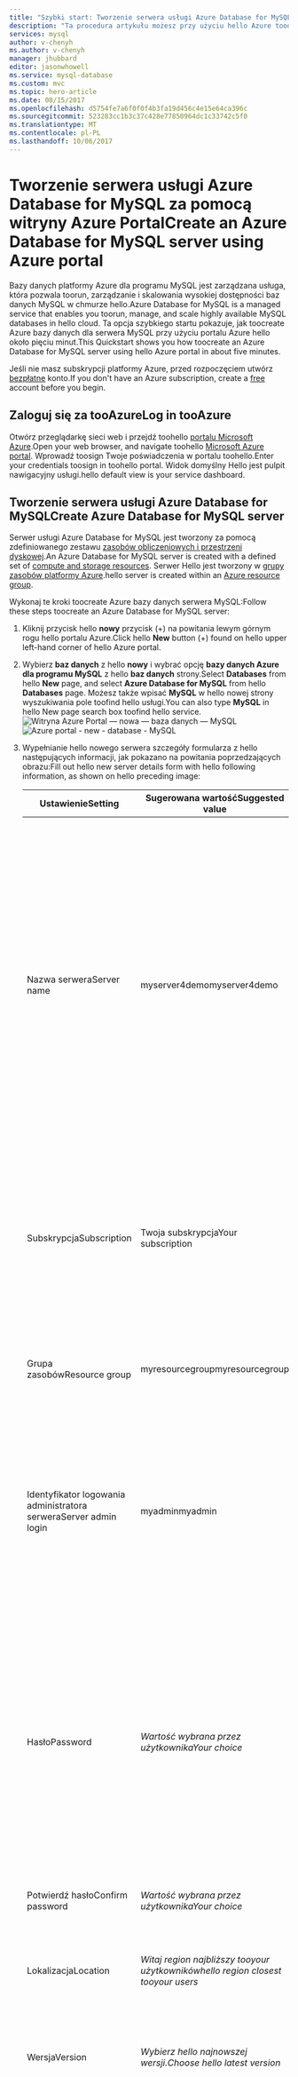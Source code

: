 ```yaml
---
title: "Szybki start: Tworzenie serwera usługi Azure Database for MySQL za pomocą witryny Azure Portal | Microsoft Docs"
description: "Ta procedura artykułu możesz przy użyciu hello Azure tooquickly portalu tworzenie przykładowej bazy danych platformy Azure dla serwera MySQL w około pięciu minut."
services: mysql
author: v-chenyh
ms.author: v-chenyh
manager: jhubbard
editor: jasonwhowell
ms.service: mysql-database
ms.custom: mvc
ms.topic: hero-article
ms.date: 08/15/2017
ms.openlocfilehash: d5754fe7a6f0f0f4b3fa19d456c4e15e64ca396c
ms.sourcegitcommit: 523283cc1b3c37c428e77850964dc1c33742c5f0
ms.translationtype: MT
ms.contentlocale: pl-PL
ms.lasthandoff: 10/06/2017
---
```

# <a name="create-an-azure-database-for-mysql-server-using-azure-portal"></a><span data-ttu-id="d316d-103">Tworzenie serwera usługi Azure Database for MySQL za pomocą witryny Azure Portal</span><span class="sxs-lookup"><span data-stu-id="d316d-103">Create an Azure Database for MySQL server using Azure portal</span></span>
<span data-ttu-id="d316d-104">Bazy danych platformy Azure dla programu MySQL jest zarządzana usługa, która pozwala toorun, zarządzanie i skalowania wysokiej dostępności baz danych MySQL w chmurze hello.</span><span class="sxs-lookup"><span data-stu-id="d316d-104">Azure Database for MySQL is a managed service that enables you toorun, manage, and scale highly available MySQL databases in hello cloud.</span></span> <span data-ttu-id="d316d-105">Ta opcja szybkiego startu pokazuje, jak toocreate Azure bazy danych dla serwera MySQL przy użyciu portalu Azure hello około pięciu minut.</span><span class="sxs-lookup"><span data-stu-id="d316d-105">This Quickstart shows you how toocreate an Azure Database for MySQL server using hello Azure portal in about five minutes.</span></span> 

<span data-ttu-id="d316d-106">Jeśli nie masz subskrypcji platformy Azure, przed rozpoczęciem utwórz [bezpłatne](https://azure.microsoft.com/free/) konto.</span><span class="sxs-lookup"><span data-stu-id="d316d-106">If you don't have an Azure subscription, create a [free](https://azure.microsoft.com/free/) account before you begin.</span></span>

## <a name="log-in-tooazure"></a><span data-ttu-id="d316d-107">Zaloguj się za tooAzure</span><span class="sxs-lookup"><span data-stu-id="d316d-107">Log in tooAzure</span></span>
<span data-ttu-id="d316d-108">Otwórz przeglądarkę sieci web i przejdź toohello [portalu Microsoft Azure](https://portal.azure.com/).</span><span class="sxs-lookup"><span data-stu-id="d316d-108">Open your web browser, and navigate toohello [Microsoft Azure portal](https://portal.azure.com/).</span></span> <span data-ttu-id="d316d-109">Wprowadź toosign Twoje poświadczenia w portalu toohello.</span><span class="sxs-lookup"><span data-stu-id="d316d-109">Enter your credentials toosign in toohello portal.</span></span> <span data-ttu-id="d316d-110">Widok domyślny Hello jest pulpit nawigacyjny usługi.</span><span class="sxs-lookup"><span data-stu-id="d316d-110">hello default view is your service dashboard.</span></span>

## <a name="create-azure-database-for-mysql-server"></a><span data-ttu-id="d316d-111">Tworzenie serwera usługi Azure Database for MySQL</span><span class="sxs-lookup"><span data-stu-id="d316d-111">Create Azure Database for MySQL server</span></span>
<span data-ttu-id="d316d-112">Serwer usługi Azure Database for MySQL jest tworzony za pomocą zdefiniowanego zestawu [zasobów obliczeniowych i przestrzeni dyskowej](./concepts-compute-unit-and-storage.md).</span><span class="sxs-lookup"><span data-stu-id="d316d-112">An Azure Database for MySQL server is created with a defined set of [compute and storage resources](./concepts-compute-unit-and-storage.md).</span></span> <span data-ttu-id="d316d-113">Serwer Hello jest tworzony w [grupy zasobów platformy Azure](../azure-resource-manager/resource-group-overview.md).</span><span class="sxs-lookup"><span data-stu-id="d316d-113">hello server is created within an [Azure resource group](../azure-resource-manager/resource-group-overview.md).</span></span>

<span data-ttu-id="d316d-114">Wykonaj te kroki toocreate Azure bazy danych serwera MySQL:</span><span class="sxs-lookup"><span data-stu-id="d316d-114">Follow these steps toocreate an Azure Database for MySQL server:</span></span>

1. <span data-ttu-id="d316d-115">Kliknij przycisk hello **nowy** przycisk (+) na powitania lewym górnym rogu hello portalu Azure.</span><span class="sxs-lookup"><span data-stu-id="d316d-115">Click hello **New** button (+) found on hello upper left-hand corner of hello Azure portal.</span></span>

2. <span data-ttu-id="d316d-116">Wybierz **baz danych** z hello **nowy** i wybrać opcję **bazy danych Azure dla programu MySQL** z hello **baz danych** strony.</span><span class="sxs-lookup"><span data-stu-id="d316d-116">Select **Databases** from hello **New** page, and select **Azure Database for MySQL** from hello **Databases** page.</span></span> <span data-ttu-id="d316d-117">Możesz także wpisać **MySQL** w hello nowej strony wyszukiwania pole toofind hello usługi.</span><span class="sxs-lookup"><span data-stu-id="d316d-117">You can also type **MySQL** in hello New page search box toofind hello service.</span></span>
<span data-ttu-id="d316d-118">![Witryna Azure Portal — nowa — baza danych — MySQL](./media/quickstart-create-mysql-server-database-using-azure-portal/2_navigate-to-mysql.png)</span><span class="sxs-lookup"><span data-stu-id="d316d-118">![Azure portal - new - database - MySQL](./media/quickstart-create-mysql-server-database-using-azure-portal/2_navigate-to-mysql.png)</span></span>

3. <span data-ttu-id="d316d-119">Wypełnianie hello nowego serwera szczegóły formularza z hello następujących informacji, jak pokazano na powitania poprzedzających obrazu:</span><span class="sxs-lookup"><span data-stu-id="d316d-119">Fill out hello new server details form with hello following information, as shown on hello preceding image:</span></span>

    <span data-ttu-id="d316d-120">**Ustawienie**</span><span class="sxs-lookup"><span data-stu-id="d316d-120">**Setting**</span></span> | <span data-ttu-id="d316d-121">**Sugerowana wartość**</span><span class="sxs-lookup"><span data-stu-id="d316d-121">**Suggested value**</span></span> | <span data-ttu-id="d316d-122">**Opis pola**</span><span class="sxs-lookup"><span data-stu-id="d316d-122">**Field Description**</span></span> 
    ---|---|---
    <span data-ttu-id="d316d-123">Nazwa serwera</span><span class="sxs-lookup"><span data-stu-id="d316d-123">Server name</span></span> | <span data-ttu-id="d316d-124">myserver4demo</span><span class="sxs-lookup"><span data-stu-id="d316d-124">myserver4demo</span></span> | <span data-ttu-id="d316d-125">Wybierz unikatową nazwę, która identyfikuje serwer usługi Azure Database for MySQL.</span><span class="sxs-lookup"><span data-stu-id="d316d-125">Choose a unique name that identifies your Azure Database for MySQL server.</span></span> <span data-ttu-id="d316d-126">Nazwa domeny Hello *mysql.database.azure.com* jest nazwą serwera dołączany toohello podanie tooconnect aplikacje do.</span><span class="sxs-lookup"><span data-stu-id="d316d-126">hello domain name *mysql.database.azure.com* is appended toohello server name you provide for applications tooconnect to.</span></span> <span data-ttu-id="d316d-127">Nazwa serwera Hello może zawierać tylko małe litery, cyfry i znaki łącznika (-) hello i musi zawierać od 3 do 63 znaków.</span><span class="sxs-lookup"><span data-stu-id="d316d-127">hello server name can contain only lowercase letters, numbers, and hello hyphen (-) character, and it must contain from 3 through 63 characters.</span></span>
    <span data-ttu-id="d316d-128">Subskrypcja</span><span class="sxs-lookup"><span data-stu-id="d316d-128">Subscription</span></span> | <span data-ttu-id="d316d-129">Twoja subskrypcja</span><span class="sxs-lookup"><span data-stu-id="d316d-129">Your subscription</span></span> | <span data-ttu-id="d316d-130">Witaj subskrypcji platformy Azure mają toouse serwera.</span><span class="sxs-lookup"><span data-stu-id="d316d-130">hello Azure subscription that you want toouse for your server.</span></span> <span data-ttu-id="d316d-131">Jeśli masz wiele subskrypcji, wybierz subskrypcję odpowiednie hello, w którym zasobów hello jest on rozliczany dla.</span><span class="sxs-lookup"><span data-stu-id="d316d-131">If you have multiple subscriptions, choose hello appropriate subscription in which hello resource is billed for.</span></span>
    <span data-ttu-id="d316d-132">Grupa zasobów</span><span class="sxs-lookup"><span data-stu-id="d316d-132">Resource group</span></span> | <span data-ttu-id="d316d-133">myresourcegroup</span><span class="sxs-lookup"><span data-stu-id="d316d-133">myresourcegroup</span></span> | <span data-ttu-id="d316d-134">Możesz wprowadzić nową nazwę grupy zasobów lub użyć istniejącej nazwy z subskrypcji.</span><span class="sxs-lookup"><span data-stu-id="d316d-134">You may make a new resource group name, or use an existing one from your subscription.</span></span>
    <span data-ttu-id="d316d-135">Identyfikator logowania administratora serwera</span><span class="sxs-lookup"><span data-stu-id="d316d-135">Server admin login</span></span> | <span data-ttu-id="d316d-136">myadmin</span><span class="sxs-lookup"><span data-stu-id="d316d-136">myadmin</span></span> | <span data-ttu-id="d316d-137">Podczas łączenia z serwerem toohello, należy własne toouse konta logowania.</span><span class="sxs-lookup"><span data-stu-id="d316d-137">Make your own login account toouse when connecting toohello server.</span></span> <span data-ttu-id="d316d-138">Nazwa logowania administracyjnego Hello nie może być "azure_superuser", "admin", "administrator", "root", "Gość" lub "public".</span><span class="sxs-lookup"><span data-stu-id="d316d-138">hello admin login name cannot be 'azure_superuser', 'admin', 'administrator', 'root', 'guest', or 'public'.</span></span>
    <span data-ttu-id="d316d-139">Hasło</span><span class="sxs-lookup"><span data-stu-id="d316d-139">Password</span></span> | <span data-ttu-id="d316d-140">*Wartość wybrana przez użytkownika*</span><span class="sxs-lookup"><span data-stu-id="d316d-140">*Your choice*</span></span> | <span data-ttu-id="d316d-141">Utwórz nowe hasło dla konta administratora serwera hello.</span><span class="sxs-lookup"><span data-stu-id="d316d-141">Create a new password for hello server admin account.</span></span> <span data-ttu-id="d316d-142">Musi zawierać od 8 znaków too128.</span><span class="sxs-lookup"><span data-stu-id="d316d-142">Must contain from 8 too128 characters.</span></span> <span data-ttu-id="d316d-143">Hasło musi zawierać znaki z trzech z następujących kategorii hello — wielkie litery, angielskiej wersji językowej małe litery, cyfry (0-9) i znaki inne niż alfanumeryczne (!, $, #, % itp.).</span><span class="sxs-lookup"><span data-stu-id="d316d-143">Your password must contain characters from three of hello following categories – English uppercase letters, English lowercase letters, numbers (0-9), and non-alphanumeric characters (!, $, #, %, etc.).</span></span>
    <span data-ttu-id="d316d-144">Potwierdź hasło</span><span class="sxs-lookup"><span data-stu-id="d316d-144">Confirm password</span></span> | <span data-ttu-id="d316d-145">*Wartość wybrana przez użytkownika*</span><span class="sxs-lookup"><span data-stu-id="d316d-145">*Your choice*</span></span>| <span data-ttu-id="d316d-146">Potwierdź hasło konta administratora hello.</span><span class="sxs-lookup"><span data-stu-id="d316d-146">Confirm hello admin account password.</span></span>
    <span data-ttu-id="d316d-147">Lokalizacja</span><span class="sxs-lookup"><span data-stu-id="d316d-147">Location</span></span> | <span data-ttu-id="d316d-148">*Witaj region najbliższy tooyour użytkowników*</span><span class="sxs-lookup"><span data-stu-id="d316d-148">*hello region closest tooyour users*</span></span>| <span data-ttu-id="d316d-149">Wybierz lokalizację hello najbliższego tooyour użytkowników lub inne aplikacje platformy Azure.</span><span class="sxs-lookup"><span data-stu-id="d316d-149">Choose hello location that is closest tooyour users or other Azure applications.</span></span>
    <span data-ttu-id="d316d-150">Wersja</span><span class="sxs-lookup"><span data-stu-id="d316d-150">Version</span></span> | <span data-ttu-id="d316d-151">*Wybierz hello najnowszej wersji.*</span><span class="sxs-lookup"><span data-stu-id="d316d-151">*Choose hello latest version*</span></span>| <span data-ttu-id="d316d-152">Wybierz hello najnowszej wersji, jeśli nie ma określonych wymagań.</span><span class="sxs-lookup"><span data-stu-id="d316d-152">Choose hello latest version unless you have specific requirements.</span></span>
    <span data-ttu-id="d316d-153">Warstwa cenowa</span><span class="sxs-lookup"><span data-stu-id="d316d-153">Pricing Tier</span></span> | <span data-ttu-id="d316d-154">**Podstawowa**, **50 jednostek obliczeniowych** **50 GB**</span><span class="sxs-lookup"><span data-stu-id="d316d-154">**Basic**, **50 Compute Units** **50 GB**</span></span> | <span data-ttu-id="d316d-155">Kliknij przycisk **warstwa cenowa** toospecify hello warstwę i poziom wydajności usługi dla nowej bazy danych.</span><span class="sxs-lookup"><span data-stu-id="d316d-155">Click **Pricing tier** toospecify hello service tier and performance level for your new database.</span></span> <span data-ttu-id="d316d-156">Wybierz **warstwy Basic** karcie hello u góry hello.</span><span class="sxs-lookup"><span data-stu-id="d316d-156">Choose **Basic tier** in hello tab at hello top.</span></span> <span data-ttu-id="d316d-157">Kliknij przycisk hello lewego końca hello **obliczeniowe jednostki** suwaka tooadjust hello wartość toohello najmniej kwotę dostępne dla tego przewodnika Szybki Start.</span><span class="sxs-lookup"><span data-stu-id="d316d-157">Click hello left end of hello **Compute Units** slider tooadjust hello value toohello least amount available for this Quickstart.</span></span> <span data-ttu-id="d316d-158">Kliknij przycisk **Ok** hello toosave wybór warstwy cenowej.</span><span class="sxs-lookup"><span data-stu-id="d316d-158">Click **Ok** toosave hello pricing tier selection.</span></span> <span data-ttu-id="d316d-159">Zobacz hello następującego zrzutu ekranu.</span><span class="sxs-lookup"><span data-stu-id="d316d-159">See hello following screenshot.</span></span>
    <span data-ttu-id="d316d-160">Toodashboard numeru PIN</span><span class="sxs-lookup"><span data-stu-id="d316d-160">Pin toodashboard</span></span> | <span data-ttu-id="d316d-161">Zaznacz</span><span class="sxs-lookup"><span data-stu-id="d316d-161">Check</span></span> | <span data-ttu-id="d316d-162">Sprawdź hello **toodashboard numeru Pin** opcji tooallow łatwe monitorowanie serwera na stronie pulpitu nawigacyjnego front hello portalem Azure.</span><span class="sxs-lookup"><span data-stu-id="d316d-162">Check hello **Pin toodashboard** option tooallow easy tracking of your server on hello front dashboard page of your Azure portal.</span></span>

    > [!IMPORTANT]
    > <span data-ttu-id="d316d-163">Identyfikator logowania administratora serwera Hello i hasło określone w tym miejscu są wymagane toolog toohello Server i jego baz danych w dalszej części tego przewodnika Szybki Start.</span><span class="sxs-lookup"><span data-stu-id="d316d-163">hello server admin login and password that you specify here are required toolog in toohello server and its databases later in this Quickstart.</span></span> <span data-ttu-id="d316d-164">Zapamiętaj lub zapisz te informacje do wykorzystania w przyszłości.</span><span class="sxs-lookup"><span data-stu-id="d316d-164">Remember or record this information for later use.</span></span>
    > 

    ![Portal Azure — tworzenie MySQL, zapewniając hello wymaganych danych wejściowych z formularza](./media/quickstart-create-mysql-server-database-using-azure-portal/3_create-server.png)

4.  <span data-ttu-id="d316d-166">Kliknij przycisk **Utwórz** tooprovision powitania serwera.</span><span class="sxs-lookup"><span data-stu-id="d316d-166">Click **Create** tooprovision hello server.</span></span> <span data-ttu-id="d316d-167">Inicjowanie obsługi administracyjnej zajmuje kilka minut, zapasowej minut too20 maksymalna.</span><span class="sxs-lookup"><span data-stu-id="d316d-167">Provisioning takes a few minutes, up too20 minutes maximum.</span></span>
   
5.  <span data-ttu-id="d316d-168">Na pasku narzędzi hello, kliknij przycisk **powiadomienia** procesu wdrażania hello toomonitor (ikonę dzwonka).</span><span class="sxs-lookup"><span data-stu-id="d316d-168">On hello toolbar, click **Notifications** (bell icon) toomonitor hello deployment process.</span></span>

## <a name="configure-a-server-level-firewall-rule"></a><span data-ttu-id="d316d-169">Konfigurowanie reguły zapory na poziomie serwera</span><span class="sxs-lookup"><span data-stu-id="d316d-169">Configure a server-level firewall rule</span></span>

<span data-ttu-id="d316d-170">Hello Azure bazy danych dla usługi MySQL tworzy zapory na poziomie serwera hello.</span><span class="sxs-lookup"><span data-stu-id="d316d-170">hello Azure Database for MySQL service creates a firewall at hello server-level.</span></span> <span data-ttu-id="d316d-171">Zapora uniemożliwi aplikacji zewnętrznych i narzędzia połączenie toohello serwera i żadnych baz danych na serwerze hello, chyba że tooopen hello zapory dla określonych adresów IP jest tworzona reguła zapory.</span><span class="sxs-lookup"><span data-stu-id="d316d-171">This firewall prevents external applications and tools from connecting toohello server and any databases on hello server, unless a firewall rule is created tooopen hello firewall for specific IP addresses.</span></span> 

1.  <span data-ttu-id="d316d-172">Zlokalizuj serwera po zakończeniu wdrażania hello.</span><span class="sxs-lookup"><span data-stu-id="d316d-172">Locate your server after hello deployment completes.</span></span> <span data-ttu-id="d316d-173">W razie potrzeby wyszukaj go.</span><span class="sxs-lookup"><span data-stu-id="d316d-173">If needed, you can search for it.</span></span> <span data-ttu-id="d316d-174">Na przykład kliknij pozycję **wszystkie zasoby** z menu po lewej stronie powitania i wpisz nazwę serwera hello (np. przykład Witaj *myserver4demo*) toosearch dla nowo utworzonego serwera.</span><span class="sxs-lookup"><span data-stu-id="d316d-174">For example, click **All Resources** from hello left-hand menu and type in hello server name (such as hello example *myserver4demo*) toosearch for your newly created server.</span></span> <span data-ttu-id="d316d-175">Kliknij nazwę serwera na liście wyników wyszukiwania hello.</span><span class="sxs-lookup"><span data-stu-id="d316d-175">Click on your server name listed in hello search result.</span></span> <span data-ttu-id="d316d-176">Witaj **omówienie** strony dla serwera zostanie otwarty i udostępnia opcje dla dalszej konfiguracji.</span><span class="sxs-lookup"><span data-stu-id="d316d-176">hello **Overview** page for your server opens and provides options for further configuration.</span></span>

2. <span data-ttu-id="d316d-177">Na stronie powitania serwera wybierz **zabezpieczenia połączeń**.</span><span class="sxs-lookup"><span data-stu-id="d316d-177">In hello server page, select **Connection security**.</span></span>

3.  <span data-ttu-id="d316d-178">W obszarze hello **reguły zapory** nagłówek, kliknij w polu tekstowym puste hello w hello **Nazwa reguły** Tworzenie reguły zapory hello toobegin kolumny.</span><span class="sxs-lookup"><span data-stu-id="d316d-178">Under hello **Firewall rules** heading, click in hello blank text box in hello **Rule Name** column toobegin creating hello firewall rule.</span></span> 

    <span data-ttu-id="d316d-179">Dla tego przewodnika Szybki Start umożliwia zezwalanie na wszystkie adresy IP na powitania serwera według wypełnianie w polu tekstowym hello w każdej kolumnie hello następujące wartości:</span><span class="sxs-lookup"><span data-stu-id="d316d-179">For this Quickstart, let's allow all IP addresses into hello server by filling in hello text box in each column with hello following values:</span></span>

    <span data-ttu-id="d316d-180">Nazwa reguły</span><span class="sxs-lookup"><span data-stu-id="d316d-180">Rule Name</span></span> | <span data-ttu-id="d316d-181">Początkowy adres IP</span><span class="sxs-lookup"><span data-stu-id="d316d-181">Start IP</span></span> | <span data-ttu-id="d316d-182">Końcowy adres IP</span><span class="sxs-lookup"><span data-stu-id="d316d-182">End IP</span></span> 
    ---|---|---
    <span data-ttu-id="d316d-183">AllowAllIps</span><span class="sxs-lookup"><span data-stu-id="d316d-183">AllowAllIps</span></span> |  <span data-ttu-id="d316d-184">0.0.0.0</span><span class="sxs-lookup"><span data-stu-id="d316d-184">0.0.0.0</span></span> | <span data-ttu-id="d316d-185">255.255.255.255</span><span class="sxs-lookup"><span data-stu-id="d316d-185">255.255.255.255</span></span>

4. <span data-ttu-id="d316d-186">Na powitania górnym pasku narzędzi hello **zabezpieczenia połączeń** kliknij przycisk **zapisać**.</span><span class="sxs-lookup"><span data-stu-id="d316d-186">On hello upper toolbar of hello **Connection security** page, click **Save**.</span></span> <span data-ttu-id="d316d-187">Poczekaj chwilę, po czym powiadomień hello powiadomienia pokazujący, że aktualizacja zabezpieczeń połączenia zakończyło się pomyślnie przed kontynuowaniem.</span><span class="sxs-lookup"><span data-stu-id="d316d-187">Wait for a few moments and notice hello notification showing that updating connection security has finished successfully before continuing.</span></span>

    > [!NOTE]
    > <span data-ttu-id="d316d-188">TooAzure połączenia bazy danych dla programu MySQL komunikują się za pośrednictwem portu 3306.</span><span class="sxs-lookup"><span data-stu-id="d316d-188">Connections tooAzure Database for MySQL communicate over port 3306.</span></span> <span data-ttu-id="d316d-189">Jeśli próbujesz tooconnect z sieci firmowej, ruch wychodzący przez port 3306 może nie być dozwolone przez zaporę w sieci.</span><span class="sxs-lookup"><span data-stu-id="d316d-189">If you are trying tooconnect from within a corporate network, outbound traffic over port 3306 may not be allowed by your network's firewall.</span></span> <span data-ttu-id="d316d-190">Jeśli tak, nie będzie możliwe tooconnect tooyour serwera, chyba że dział IT otwiera port 3306.</span><span class="sxs-lookup"><span data-stu-id="d316d-190">If so, you will not be able tooconnect tooyour server unless your IT department opens port 3306.</span></span>
    > 

## <a name="get-hello-connection-information"></a><span data-ttu-id="d316d-191">Pobierz informacje o połączeniu hello</span><span class="sxs-lookup"><span data-stu-id="d316d-191">Get hello connection information</span></span>
<span data-ttu-id="d316d-192">tooconnect tooyour serwera bazy danych, należy tooremember hello pełny serwer administrator i nazwę poświadczenia logowania.</span><span class="sxs-lookup"><span data-stu-id="d316d-192">tooconnect tooyour database server, you need tooremember hello full server name and admin login credentials.</span></span> <span data-ttu-id="d316d-193">Może mieć zauważyć tych wartości w artykule szybkiego startu hello.</span><span class="sxs-lookup"><span data-stu-id="d316d-193">You may have noted those values earlier in hello Quickstart article.</span></span> <span data-ttu-id="d316d-194">W przypadku, gdy nie, łatwo informacje można znaleźć serwera hello nazwy i logowania z serwera hello **omówienie** strony lub hello **właściwości** strony w hello portalu Azure.</span><span class="sxs-lookup"><span data-stu-id="d316d-194">In case you did not, you can easily find hello server name and login information from hello server **Overview** page or hello **Properties** page in hello Azure portal.</span></span>

1. <span data-ttu-id="d316d-195">Otwórz stronę **Przegląd** serwera.</span><span class="sxs-lookup"><span data-stu-id="d316d-195">Open your server's **Overview** page.</span></span> <span data-ttu-id="d316d-196">Zanotuj hello **nazwy serwera** i **nazwę logowania administratora serwera**.</span><span class="sxs-lookup"><span data-stu-id="d316d-196">Make a note of hello **Server name** and **Server admin login name**.</span></span> 
    <span data-ttu-id="d316d-197">Umieść kursor nad każdego pola i hello kopiowania ikona jest wyświetlana po prawej toohello hello tekstu.</span><span class="sxs-lookup"><span data-stu-id="d316d-197">Hover your cursor over each field, and hello copy icon appears toohello right of hello text.</span></span> <span data-ttu-id="d316d-198">Kliknij ikonę kopiowania hello jako wartości hello toocopy potrzebne.</span><span class="sxs-lookup"><span data-stu-id="d316d-198">Click hello copy icon as needed toocopy hello values.</span></span>

    <span data-ttu-id="d316d-199">W tym przykładzie nazwa serwera hello jest *myserver4demo.mysql.database.azure.com*, i jest identyfikator logowania administratora serwera hello  *myadmin@myserver4demo* .</span><span class="sxs-lookup"><span data-stu-id="d316d-199">In this example, hello server name is *myserver4demo.mysql.database.azure.com*, and hello server admin login is *myadmin@myserver4demo*.</span></span>

## <a name="connect-toomysql-using-mysql-command-line-tool"></a><span data-ttu-id="d316d-200">Połącz przy użyciu narzędzia wiersza polecenia mysql tooMySQL</span><span class="sxs-lookup"><span data-stu-id="d316d-200">Connect tooMySQL using mysql command-line tool</span></span>
<span data-ttu-id="d316d-201">Istnieje wiele aplikacji można użyć tooyour tooconnect Azure bazy danych dla serwera MySQL.</span><span class="sxs-lookup"><span data-stu-id="d316d-201">There are a number of applications you can use tooconnect tooyour Azure Database for MySQL server.</span></span> <span data-ttu-id="d316d-202">Użyjmy najpierw hello [mysql](https://dev.mysql.com/doc/refman/5.7/en/mysql.html) wiersza polecenia narzędzia tooillustrate jak tooconnect toohello serwera.</span><span class="sxs-lookup"><span data-stu-id="d316d-202">Let's first use hello [mysql](https://dev.mysql.com/doc/refman/5.7/en/mysql.html) command-line tool tooillustrate how tooconnect toohello server.</span></span>  <span data-ttu-id="d316d-203">Korzystanie z przeglądarki internetowej i hello powłoki chmury Azure zgodnie z opisem w tym miejscu bez hello wymagają tooinstall żadnego dodatkowego oprogramowania.</span><span class="sxs-lookup"><span data-stu-id="d316d-203">You can use a web browser and hello Azure Cloud Shell as described here without hello need tooinstall any additional software.</span></span> <span data-ttu-id="d316d-204">Jeśli masz narzędzie mysql hello zainstalowane lokalnie na własnym komputerze mogą łączyć się z nim również.</span><span class="sxs-lookup"><span data-stu-id="d316d-204">If you have hello mysql utility installed locally on your own machine, you can connect from there as well.</span></span>

1. <span data-ttu-id="d316d-205">Uruchamianie hello powłoki chmury Azure za pomocą ikony terminali hello (> _) na powitania górnego prawego hello strony sieci web portalu Azure.</span><span class="sxs-lookup"><span data-stu-id="d316d-205">Launch hello Azure Cloud Shell via hello terminal icon ( >_ ) on hello top right of hello Azure portal web page.</span></span>

2. <span data-ttu-id="d316d-206">Witaj powłoki chmury Azure otwiera w przeglądarce, umożliwiając poleceń powłoki bash tootype.</span><span class="sxs-lookup"><span data-stu-id="d316d-206">hello Azure Cloud Shell opens in your browser, enabling you tootype bash shell commands.</span></span>

    ![Wiersz polecenia — przykładowy wiersz polecenia mysql](./media/quickstart-create-mysql-server-database-using-azure-portal/7_connect-to-server.png)

3. <span data-ttu-id="d316d-208">W wierszu polecenia powłoki chmury hello połączyć tooyour Azure bazy danych dla serwera MySQL, wpisując hello mysql polecenie w wierszu hello zielony.</span><span class="sxs-lookup"><span data-stu-id="d316d-208">At hello Cloud Shell prompt, connect tooyour Azure Database for MySQL server by typing hello mysql command line at hello green prompt.</span></span>

    <span data-ttu-id="d316d-209">zgodny z formatem Hello jest używane tooconnect tooan Azure bazy danych MySQL serwera za pomocą narzędzia mysql hello:</span><span class="sxs-lookup"><span data-stu-id="d316d-209">hello following format is used tooconnect tooan Azure Database for MySQL server with hello mysql utility:</span></span>
    ```bash
    mysql --host <yourserver> --user <server admin login> --password
    ```

    <span data-ttu-id="d316d-210">Na przykład następujące polecenie hello łączy serwer przykład tooour:</span><span class="sxs-lookup"><span data-stu-id="d316d-210">For example, hello following command connects tooour example server:</span></span>
    ```azurecli-interactive
    mysql --host myserver4demo.mysql.database.azure.com --user myadmin@myserver4demo --password
    ```

    <span data-ttu-id="d316d-211">Parametr narzędzia mysql</span><span class="sxs-lookup"><span data-stu-id="d316d-211">mysql parameter</span></span> |<span data-ttu-id="d316d-212">Sugerowana wartość</span><span class="sxs-lookup"><span data-stu-id="d316d-212">Suggested value</span></span>|<span data-ttu-id="d316d-213">Opis</span><span class="sxs-lookup"><span data-stu-id="d316d-213">Description</span></span>
    ---|---|---
    <span data-ttu-id="d316d-214">--host</span><span class="sxs-lookup"><span data-stu-id="d316d-214">--host</span></span> | <span data-ttu-id="d316d-215">*nazwa serwera*</span><span class="sxs-lookup"><span data-stu-id="d316d-215">*server name*</span></span> | <span data-ttu-id="d316d-216">Określ wartość hello nazwy serwera, który został użyty podczas hello Azure bazy danych dla programu MySQL wcześniej utworzony.</span><span class="sxs-lookup"><span data-stu-id="d316d-216">Specify hello server name value that was used when you created hello Azure Database for MySQL earlier.</span></span> <span data-ttu-id="d316d-217">Pokazany przykładowy serwer to myserver4demo.mysql.database.azure.com. Użyj hello pełną nazwę domeny (\*. mysql.database.azure.com) jak pokazano w przykładzie hello.</span><span class="sxs-lookup"><span data-stu-id="d316d-217">Our example server shown is myserver4demo.mysql.database.azure.com. Use hello fully qualified domain name (\*.mysql.database.azure.com) as shown in hello example.</span></span> <span data-ttu-id="d316d-218">Wykonaj kroki hello hello poprzedniej sekcji tooget hello informacje dotyczące połączenia, jeśli nie pamiętasz nazwę serwera.</span><span class="sxs-lookup"><span data-stu-id="d316d-218">Follow hello steps in hello previous section tooget hello connection information if you do not remember your server name.</span></span> 
    <span data-ttu-id="d316d-219">--user</span><span class="sxs-lookup"><span data-stu-id="d316d-219">--user</span></span> | <span data-ttu-id="d316d-220">*nazwa logowania administratora serwera*</span><span class="sxs-lookup"><span data-stu-id="d316d-220">*server admin login name*</span></span> |<span data-ttu-id="d316d-221">Wpisz powitania serwera admin logowania użytkownika dostarczana, gdy dla programu MySQL utworzony wcześniej hello bazy danych Azure.</span><span class="sxs-lookup"><span data-stu-id="d316d-221">Type in hello  server admin login username supplied when you created hello Azure Database for MySQL earlier.</span></span> <span data-ttu-id="d316d-222">Wykonaj kroki hello hello poprzedniej sekcji tooget hello informacje dotyczące połączenia, jeśli nie pamiętasz hello nazwy użytkownika.</span><span class="sxs-lookup"><span data-stu-id="d316d-222">Follow hello steps in hello previous section tooget hello connection information if you do not remember hello username.</span></span>  <span data-ttu-id="d316d-223">Hello format jest  *username@servername* .</span><span class="sxs-lookup"><span data-stu-id="d316d-223">hello format is *username@servername*.</span></span>
    <span data-ttu-id="d316d-224">--password</span><span class="sxs-lookup"><span data-stu-id="d316d-224">--password</span></span> | <span data-ttu-id="d316d-225">*Zaczekaj, aż zostanie wyświetlony monit*</span><span class="sxs-lookup"><span data-stu-id="d316d-225">*wait until prompted*</span></span> | <span data-ttu-id="d316d-226">Zostanie wyświetlony monit zbyt "Wprowadź hasło" po wprowadź polecenie hello.</span><span class="sxs-lookup"><span data-stu-id="d316d-226">You will be prompted too"Enter password" after you enter hello command.</span></span> <span data-ttu-id="d316d-227">Po wyświetleniu monitu wpisz hello samo hasło podane podczas tworzenia powitania serwera.</span><span class="sxs-lookup"><span data-stu-id="d316d-227">When prompted, type in hello same password that you provided when you created hello server.</span></span>  <span data-ttu-id="d316d-228">Uwaga hello wpisane znaki nie są pokazywane na powitania bash Monituj podczas wpisywania hasła.</span><span class="sxs-lookup"><span data-stu-id="d316d-228">Note hello typed password characters are not shown on hello bash prompt when you type them.</span></span> <span data-ttu-id="d316d-229">Naciśnij klawisz enter po wpisana wszystkich tooauthenticate znaków hello i połącz.</span><span class="sxs-lookup"><span data-stu-id="d316d-229">Press enter after you have typed all hello characters tooauthenticate and connect.</span></span>

   <span data-ttu-id="d316d-230">Po nawiązaniu połączenia hello mysql narzędzie wyświetla `mysql>` monitu dla Ciebie tootype poleceń.</span><span class="sxs-lookup"><span data-stu-id="d316d-230">Once connected, hello mysql utility displays a `mysql>` prompt for you tootype commands.</span></span> 

    <span data-ttu-id="d316d-231">Przykład danych wyjściowych polecenia mysql:</span><span class="sxs-lookup"><span data-stu-id="d316d-231">Example mysql output:</span></span>
    ```bash
    Welcome toohello MySQL monitor.  Commands end with ; or \g.
    Your MySQL connection id is 65505
    Server version: 5.6.26.0 MySQL Community Server (GPL)
    
    Copyright (c) 2000, 2017, Oracle and/or its affiliates. All rights reserved.
    
    Oracle is a registered trademark of Oracle Corporation and/or its
    affiliates. Other names may be trademarks of their respective
    owners.

    Type 'help;' or '\h' for help. Type '\c' tooclear hello current input statement.
    
    mysql>
    ```
    > [!TIP]
    > <span data-ttu-id="d316d-232">Jeśli Zapora hello nie jest skonfigurowany adres IP hello tooallow hello powłoki chmury Azure, hello wystąpił następujący błąd:</span><span class="sxs-lookup"><span data-stu-id="d316d-232">If hello firewall is not configured tooallow hello IP address of hello Azure Cloud Shell, hello following error occurs:</span></span>
    >
    > <span data-ttu-id="d316d-233">Błąd 2003 (28000): Klient o adresie IP 123.456.789.0 tooaccess powitania serwera nie jest dozwolone.</span><span class="sxs-lookup"><span data-stu-id="d316d-233">ERROR 2003 (28000): Client with IP address 123.456.789.0 is not allowed tooaccess hello server.</span></span>
    >
    > <span data-ttu-id="d316d-234">tooresolve hello błąd, upewnij się, że powitania serwera konfiguracji dopasowań hello etapami hello *skonfigurować regułę zapory poziomu serwera* hello artykułu.</span><span class="sxs-lookup"><span data-stu-id="d316d-234">tooresolve hello error, make sure hello server configuration matches hello steps in hello *Configure a server-level firewall rule* section of hello article.</span></span>

4. <span data-ttu-id="d316d-235">Widok serwera stanu tooensure hello połączenia będzie działać.</span><span class="sxs-lookup"><span data-stu-id="d316d-235">View server status tooensure hello connection is functional.</span></span> <span data-ttu-id="d316d-236">Typ `status` na powitania mysql > monit, gdy jest on podłączony.</span><span class="sxs-lookup"><span data-stu-id="d316d-236">Type `status` at hello mysql> prompt once it is connected.</span></span>
    ```sql
    status
    ```

   > [!TIP]
   > <span data-ttu-id="d316d-237">Aby zapoznać się z dodatkowymi poleceniami, zobacz [MySQL 5.7 Reference Manual - Chapter 4.5.1 (Podręcznik programu MySQL 5.7 — Rozdział 4.5.1)](https://dev.mysql.com/doc/refman/5.7/en/mysql.html).</span><span class="sxs-lookup"><span data-stu-id="d316d-237">For additional commands, see [MySQL 5.7 Reference Manual - Chapter 4.5.1](https://dev.mysql.com/doc/refman/5.7/en/mysql.html).</span></span>

5.  <span data-ttu-id="d316d-238">Utwórz pustą bazę danych na hello mysql > monitu, wpisując następujące polecenie hello:</span><span class="sxs-lookup"><span data-stu-id="d316d-238">Create a blank database at hello mysql> prompt by typing hello following command:</span></span>
    ```sql
    CREATE DATABASE quickstartdb;
    ```
    <span data-ttu-id="d316d-239">polecenie Hello może potrwać kilka minut toocomplete.</span><span class="sxs-lookup"><span data-stu-id="d316d-239">hello command may take a few moments toocomplete.</span></span> 

    <span data-ttu-id="d316d-240">Na serwerze usługi Azure Database for MySQL można utworzyć jedną lub wiele baz danych.</span><span class="sxs-lookup"><span data-stu-id="d316d-240">Within an Azure Database for MySQL server, you can create one or multiple databases.</span></span> <span data-ttu-id="d316d-241">Opt toocreate pojedynczej bazy danych na serwerze tooutilize wszystkie zasoby hello lub utworzyć wiele baz danych tooshare hello zasobów.</span><span class="sxs-lookup"><span data-stu-id="d316d-241">You can opt toocreate a single database per server tooutilize all hello resources, or create multiple databases tooshare hello resources.</span></span> <span data-ttu-id="d316d-242">Nie jest nie toohello Ogranicz liczbę baz danych, które mogą zostać utworzone, ale wielu baz danych udostępnianie hello te same zasoby serwera.</span><span class="sxs-lookup"><span data-stu-id="d316d-242">There is no limit toohello number of databases that can be created, but multiple databases share hello same server resources.</span></span> 

6. <span data-ttu-id="d316d-243">Listy baz danych hello na powitania mysql > monitu, wpisując następujące polecenie hello:</span><span class="sxs-lookup"><span data-stu-id="d316d-243">List hello databases at hello mysql> prompt by typing hello following command:</span></span>

    ```sql
    SHOW DATABASES;
    ```

7.  <span data-ttu-id="d316d-244">Typ `\q` , a następnie naciśnij klawisz ENTER tooquit hello mysql narzędzia.</span><span class="sxs-lookup"><span data-stu-id="d316d-244">Type `\q` and then press ENTER tooquit hello mysql tool.</span></span> <span data-ttu-id="d316d-245">Po wykonaniu tych czynności możesz zamknąć hello powłoki chmury Azure.</span><span class="sxs-lookup"><span data-stu-id="d316d-245">You can close hello Azure Cloud Shell after you are done.</span></span>

<span data-ttu-id="d316d-246">Teraz po połączeniu toohello bazy danych platformy Azure dla programu MySQL i utworzyć bazę danych użytkownika.</span><span class="sxs-lookup"><span data-stu-id="d316d-246">Now you have connected toohello Azure Database for MySQL and created a blank user database.</span></span> <span data-ttu-id="d316d-247">Kontynuować toohello następnej sekcji toorepeat podobne toohello tooconnect wykonywania tego samego serwera przy użyciu innego typowe narzędzia MySQL Workbench.</span><span class="sxs-lookup"><span data-stu-id="d316d-247">Continue toohello next section toorepeat a similar exercise tooconnect toohello same server using another common tool, MySQL Workbench.</span></span>

## <a name="connect-toohello-server-using-hello-mysql-workbench-gui-tool"></a><span data-ttu-id="d316d-248">Połącz przy użyciu narzędzia Workbench MySQL graficznego interfejsu użytkownika hello serwer toohello</span><span class="sxs-lookup"><span data-stu-id="d316d-248">Connect toohello server using hello MySQL Workbench GUI tool</span></span>
<span data-ttu-id="d316d-249">za pomocą hello graficznego interfejsu użytkownika narzędzia MySQL Workbench serwer MySQL tooAzure tooconnect:</span><span class="sxs-lookup"><span data-stu-id="d316d-249">tooconnect tooAzure MySQL server using hello GUI tool MySQL Workbench:</span></span>

1.  <span data-ttu-id="d316d-250">Uruchom program hello MySQL Workbench aplikacji na komputerze klienckim.</span><span class="sxs-lookup"><span data-stu-id="d316d-250">Launch hello MySQL Workbench application on your client computer.</span></span> <span data-ttu-id="d316d-251">Aplikację MySQL Workbench możesz pobrać i zainstalować [stąd](https://dev.mysql.com/downloads/workbench/).</span><span class="sxs-lookup"><span data-stu-id="d316d-251">You can download and install MySQL Workbench from [here](https://dev.mysql.com/downloads/workbench/).</span></span>

2.  <span data-ttu-id="d316d-252">W **instalacji nowego połączenia** okna dialogowego wprowadź hello następujących informacji **parametry** karty:</span><span class="sxs-lookup"><span data-stu-id="d316d-252">In **Setup New Connection** dialog box, enter hello following information on **Parameters** tab:</span></span>

    ![konfigurowanie nowego połączenia](./media/quickstart-create-mysql-server-database-using-azure-portal/setup-new-connection.png)

    | <span data-ttu-id="d316d-254">**Ustawienie**</span><span class="sxs-lookup"><span data-stu-id="d316d-254">**Setting**</span></span> | <span data-ttu-id="d316d-255">**Sugerowana wartość**</span><span class="sxs-lookup"><span data-stu-id="d316d-255">**Suggested value**</span></span> | <span data-ttu-id="d316d-256">**Opis pola**</span><span class="sxs-lookup"><span data-stu-id="d316d-256">**Field Description**</span></span> |
    |---|---|---|
    |   <span data-ttu-id="d316d-257">Nazwa połączenia</span><span class="sxs-lookup"><span data-stu-id="d316d-257">Connection Name</span></span> | <span data-ttu-id="d316d-258">Połączenie demonstracyjne</span><span class="sxs-lookup"><span data-stu-id="d316d-258">Demo Connection</span></span> | <span data-ttu-id="d316d-259">Podaj etykietę dla tego połączenia.</span><span class="sxs-lookup"><span data-stu-id="d316d-259">Specify a label for this connection.</span></span> |
    | <span data-ttu-id="d316d-260">Metoda połączenia</span><span class="sxs-lookup"><span data-stu-id="d316d-260">Connection Method</span></span> | <span data-ttu-id="d316d-261">Standardowa (TCP/IP)</span><span class="sxs-lookup"><span data-stu-id="d316d-261">Standard (TCP/IP)</span></span> | <span data-ttu-id="d316d-262">Metoda Standardowa (TCP/IP) jest wystarczająca.</span><span class="sxs-lookup"><span data-stu-id="d316d-262">Standard (TCP/IP) is sufficient.</span></span> |
    | <span data-ttu-id="d316d-263">Nazwa hosta</span><span class="sxs-lookup"><span data-stu-id="d316d-263">Hostname</span></span> | <span data-ttu-id="d316d-264">*nazwa serwera*</span><span class="sxs-lookup"><span data-stu-id="d316d-264">*server name*</span></span> | <span data-ttu-id="d316d-265">Określ wartość hello nazwy serwera, który został użyty podczas hello Azure bazy danych dla programu MySQL wcześniej utworzony.</span><span class="sxs-lookup"><span data-stu-id="d316d-265">Specify hello server name value that was used when you created hello Azure Database for MySQL earlier.</span></span> <span data-ttu-id="d316d-266">Pokazany przykładowy serwer to myserver4demo.mysql.database.azure.com. Użyj hello pełną nazwę domeny (\*. mysql.database.azure.com) jak pokazano w przykładzie hello.</span><span class="sxs-lookup"><span data-stu-id="d316d-266">Our example server shown is myserver4demo.mysql.database.azure.com. Use hello fully qualified domain name (\*.mysql.database.azure.com) as shown in hello example.</span></span> <span data-ttu-id="d316d-267">Wykonaj kroki hello hello poprzedniej sekcji tooget hello informacje dotyczące połączenia, jeśli nie pamiętasz nazwę serwera.</span><span class="sxs-lookup"><span data-stu-id="d316d-267">Follow hello steps in hello previous section tooget hello connection information if you do not remember your server name.</span></span>  |
    | <span data-ttu-id="d316d-268">Port</span><span class="sxs-lookup"><span data-stu-id="d316d-268">Port</span></span> | <span data-ttu-id="d316d-269">3306</span><span class="sxs-lookup"><span data-stu-id="d316d-269">3306</span></span> | <span data-ttu-id="d316d-270">Należy zawsze używać portu 3306 podczas łączenia tooAzure bazy danych dla programu MySQL.</span><span class="sxs-lookup"><span data-stu-id="d316d-270">Always use port 3306 when connecting tooAzure Database for MySQL.</span></span> |
    | <span data-ttu-id="d316d-271">Nazwa użytkownika</span><span class="sxs-lookup"><span data-stu-id="d316d-271">Username</span></span> |  <span data-ttu-id="d316d-272">*nazwa logowania administratora serwera*</span><span class="sxs-lookup"><span data-stu-id="d316d-272">*server admin login name*</span></span> | <span data-ttu-id="d316d-273">Wpisz powitania serwera admin logowania użytkownika dostarczana, gdy dla programu MySQL utworzony wcześniej hello bazy danych Azure.</span><span class="sxs-lookup"><span data-stu-id="d316d-273">Type in hello server admin login username supplied when you created hello Azure Database for MySQL earlier.</span></span> <span data-ttu-id="d316d-274">Przykładowa nazwa użytkownika to myadmin@myserver4demo.</span><span class="sxs-lookup"><span data-stu-id="d316d-274">Our example username is myadmin@myserver4demo.</span></span> <span data-ttu-id="d316d-275">Wykonaj kroki hello hello poprzedniej sekcji tooget hello informacje dotyczące połączenia, jeśli nie pamiętasz hello nazwy użytkownika.</span><span class="sxs-lookup"><span data-stu-id="d316d-275">Follow hello steps in hello previous section tooget hello connection information if you do not remember hello username.</span></span> <span data-ttu-id="d316d-276">Hello format jest  *username@servername* .</span><span class="sxs-lookup"><span data-stu-id="d316d-276">hello format is *username@servername*.</span></span>
    | <span data-ttu-id="d316d-277">Hasło</span><span class="sxs-lookup"><span data-stu-id="d316d-277">Password</span></span> | <span data-ttu-id="d316d-278">Twoje hasło</span><span class="sxs-lookup"><span data-stu-id="d316d-278">your password</span></span> | <span data-ttu-id="d316d-279">Kliknij przycisk przechowywania w magazynie... przycisk toosave hello hasła.</span><span class="sxs-lookup"><span data-stu-id="d316d-279">Click Store in Vault... button toosave hello password.</span></span> |

    <span data-ttu-id="d316d-280">Kliknij przycisk **Testuj połączenie** tootest, jeśli wszystkie parametry są poprawnie skonfigurowane.</span><span class="sxs-lookup"><span data-stu-id="d316d-280">Click **Test Connection** tootest if all parameters are correctly configured.</span></span> <span data-ttu-id="d316d-281">Kliknij przycisk OK toosave hello połączenie.</span><span class="sxs-lookup"><span data-stu-id="d316d-281">Click OK toosave hello connection.</span></span> 

    > [!NOTE]
    > <span data-ttu-id="d316d-282">Protokół SSL jest wymuszana, domyślnie na serwerze i wymaga dodatkowej konfiguracji w kolejności tooconnect pomyślnie.</span><span class="sxs-lookup"><span data-stu-id="d316d-282">SSL is enforced by default on your server, and requires extra configuration in order tooconnect successfully.</span></span> <span data-ttu-id="d316d-283">Zobacz [łączności Konfigurowanie protokołu SSL w Twojej aplikacji toosecurely połączyć tooAzure bazy danych MySQL](./howto-configure-ssl.md).</span><span class="sxs-lookup"><span data-stu-id="d316d-283">See [Configure SSL connectivity in your application toosecurely connect tooAzure Database for MySQL](./howto-configure-ssl.md).</span></span>  <span data-ttu-id="d316d-284">Jeśli chcesz toodisable protokołu SSL dla tego przewodnika Szybki Start, odwiedź hello portalu Azure i przycisk hello połączenia zabezpieczeń strony toodisable hello Wymuszanie protokołu SSL połączenia przełącznika.</span><span class="sxs-lookup"><span data-stu-id="d316d-284">If you want toodisable SSL for this Quickstart, visit hello Azure portal and click hello Connection security page toodisable hello Enforce SSL connection toggle button.</span></span>

## <a name="clean-up-resources"></a><span data-ttu-id="d316d-285">Oczyszczanie zasobów</span><span class="sxs-lookup"><span data-stu-id="d316d-285">Clean up resources</span></span>
<span data-ttu-id="d316d-286">Oczyszczanie zasobów hello utworzony w szybkiego startu hello przez usunięcie hello [grupy zasobów platformy Azure](../azure-resource-manager/resource-group-overview.md), która obejmuje wszystkie zasoby hello w grupie zasobów hello lub usuwając hello jeden serwer zasobów, jeśli chcesz tookeep hello inne zasoby bez zmian.</span><span class="sxs-lookup"><span data-stu-id="d316d-286">Clean up hello resources you created in hello quickstart either by deleting hello [Azure resource group](../azure-resource-manager/resource-group-overview.md), which includes all hello resources in hello resource group, or by deleting hello one server resource if you want tookeep hello other resources intact.</span></span>

> [!TIP]
> <span data-ttu-id="d316d-287">Inne przewodniki Szybki start w tej kolekcji bazują na tym przewodniku.</span><span class="sxs-lookup"><span data-stu-id="d316d-287">Other Quickstarts in this collection build upon this Quickstart.</span></span> <span data-ttu-id="d316d-288">Jeśli planujesz toocontinue toowork kolejne Przewodniki Szybki Start, czy nie Oczyszczanie hello zasoby utworzone w tym Szybki Start.</span><span class="sxs-lookup"><span data-stu-id="d316d-288">If you plan toocontinue on toowork with subsequent quickstarts, do not clean up hello resources created in this quickstart.</span></span> <span data-ttu-id="d316d-289">Jeśli nie planujesz toocontinue, użyj powitania po toodelete kroki wszystkie zasoby utworzone przez tego szybkiego startu w portalu Azure hello.</span><span class="sxs-lookup"><span data-stu-id="d316d-289">If you do not plan toocontinue, use hello following steps toodelete all resources created by this quickstart in hello Azure portal.</span></span>
>

<span data-ttu-id="d316d-290">toodelete hello całej grupy zasobów serwera hello nowo utworzone w tym:</span><span class="sxs-lookup"><span data-stu-id="d316d-290">toodelete hello entire resource group including hello newly created server:</span></span>
1.  <span data-ttu-id="d316d-291">Znajdź grupie zasobów w hello portalu Azure.</span><span class="sxs-lookup"><span data-stu-id="d316d-291">Locate your resource group in hello Azure portal.</span></span> <span data-ttu-id="d316d-292">Z menu po lewej stronie powitania w hello portalu Azure, kliknij przycisk **grup zasobów** a następnie kliknij nazwę hello grupy zasobów, takich jak naszym przykładzie **myresourcegroup**.</span><span class="sxs-lookup"><span data-stu-id="d316d-292">From hello left-hand menu in hello Azure portal, click **Resource groups** and then click hello name of your resource group, such as our example **myresourcegroup**.</span></span>
2.  <span data-ttu-id="d316d-293">Na stronie grupy zasobów kliknij polecenie **Usuń**.</span><span class="sxs-lookup"><span data-stu-id="d316d-293">On your resource group page, click **Delete**.</span></span> <span data-ttu-id="d316d-294">Następnie typu hello Nazwa grupy zasobów, takich jak naszym przykładzie **myresourcegroup**, w hello usunięcia tooconfirm pola tekstowego, a następnie kliknij przycisk **usunąć**.</span><span class="sxs-lookup"><span data-stu-id="d316d-294">Then type hello name of your resource group, such as our example **myresourcegroup**, in hello text box tooconfirm deletion, and then click **Delete**.</span></span>

<span data-ttu-id="d316d-295">Lub zamiast tego toodelete hello nowo utworzonego serwera:</span><span class="sxs-lookup"><span data-stu-id="d316d-295">Or instead, toodelete hello newly created server:</span></span>
1.  <span data-ttu-id="d316d-296">Znajdź serwer w hello portalu Azure, jeśli nie masz otwarty.</span><span class="sxs-lookup"><span data-stu-id="d316d-296">Locate your server in hello Azure portal, if you do not have it open.</span></span> <span data-ttu-id="d316d-297">Z menu po lewej stronie powitania w portalu Azure, kliknij przycisk **wszystkie zasoby**, a następnie wyszukaj powitania serwera został utworzony.</span><span class="sxs-lookup"><span data-stu-id="d316d-297">From hello left-hand menu in Azure portal, click **All resources**, and then search for hello server you created.</span></span>
2.  <span data-ttu-id="d316d-298">Na powitania **omówienie** kliknij przycisk hello **usunąć** przycisk w górnym okienku hello.</span><span class="sxs-lookup"><span data-stu-id="d316d-298">On hello **Overview** page, click hello **Delete** button on hello top pane.</span></span>
<span data-ttu-id="d316d-299">![Azure Database for MySQL — usuwanie serwera](./media/quickstart-create-mysql-server-database-using-azure-portal/delete-server.png)</span><span class="sxs-lookup"><span data-stu-id="d316d-299">![Azure Database for MySQL - Delete server](./media/quickstart-create-mysql-server-database-using-azure-portal/delete-server.png)</span></span>
3.  <span data-ttu-id="d316d-300">Upewnij się, nazwy serwera hello toodelete, a następnie Pokaż hello baz danych, których dotyczy problem.</span><span class="sxs-lookup"><span data-stu-id="d316d-300">Confirm hello server name you want toodelete, and show hello databases under it that are affected.</span></span> <span data-ttu-id="d316d-301">Wpisz nazwę serwera w polu tekstowym hello, takich jak naszym przykładzie **myserver4demo**, a następnie kliknij przycisk **usunąć**.</span><span class="sxs-lookup"><span data-stu-id="d316d-301">Type your server name in hello text box, such as our example **myserver4demo**, and then click **Delete**.</span></span>

## <a name="next-steps"></a><span data-ttu-id="d316d-302">Następne kroki</span><span class="sxs-lookup"><span data-stu-id="d316d-302">Next steps</span></span>

> [!div class="nextstepaction"]
> [<span data-ttu-id="d316d-303">Projektowanie pierwszej bazy danych usługi Azure Database for MySQL</span><span class="sxs-lookup"><span data-stu-id="d316d-303">Design your first Azure Database for MySQL database</span></span>](./tutorial-design-database-using-portal.md)

